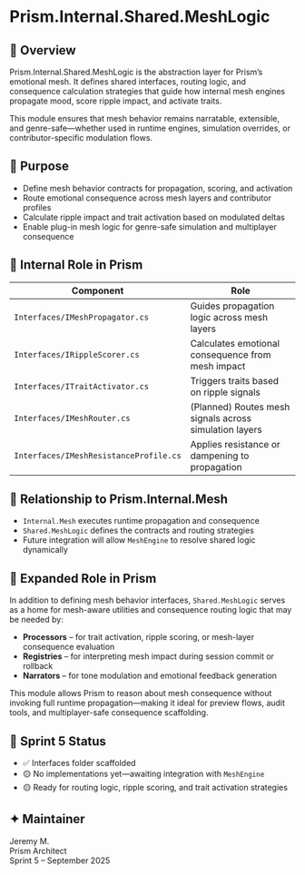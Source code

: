 # Prism.Internal.Shared.MeshLogic

## 🧠 Overview
Prism.Internal.Shared.MeshLogic is the abstraction layer for Prism’s emotional mesh. It defines shared interfaces, routing logic, and consequence calculation strategies that guide how internal mesh engines propagate mood, score ripple impact, and activate traits.

This module ensures that mesh behavior remains narratable, extensible, and genre-safe—whether used in runtime engines, simulation overrides, or contributor-specific modulation flows.

## 🎯 Purpose
- Define mesh behavior contracts for propagation, scoring, and activation
- Route emotional consequence across mesh layers and contributor profiles
- Calculate ripple impact and trait activation based on modulated deltas
- Enable plug-in mesh logic for genre-safe simulation and multiplayer consequence

## 🧩 Internal Role in Prism
| Component | Role |
|----------|------|
| `Interfaces/IMeshPropagator.cs` | Guides propagation logic across mesh layers |
| `Interfaces/IRippleScorer.cs` | Calculates emotional consequence from mesh impact |
| `Interfaces/ITraitActivator.cs` | Triggers traits based on ripple signals |
| `Interfaces/IMeshRouter.cs` | (Planned) Routes mesh signals across simulation layers |
| `Interfaces/IMeshResistanceProfile.cs` | Applies resistance or dampening to propagation |

## 🔗 Relationship to Prism.Internal.Mesh
- `Internal.Mesh` executes runtime propagation and consequence
- `Shared.MeshLogic` defines the contracts and routing strategies
- Future integration will allow `MeshEngine` to resolve shared logic dynamically

## 🔧 Expanded Role in Prism

In addition to defining mesh behavior interfaces, `Shared.MeshLogic` serves as a home for mesh-aware utilities and consequence routing logic that may be needed by:

- **Processors** – for trait activation, ripple scoring, or mesh-layer consequence evaluation
- **Registries** – for interpreting mesh impact during session commit or rollback
- **Narrators** – for tone modulation and emotional feedback generation

This module allows Prism to reason about mesh consequence without invoking full runtime propagation—making it ideal for preview flows, audit tools, and multiplayer-safe consequence scaffolding.

## 🧭 Sprint 5 Status
- ✅ Interfaces folder scaffolded
- 🟡 No implementations yet—awaiting integration with `MeshEngine`
- 🟡 Ready for routing logic, ripple scoring, and trait activation strategies

## ✦ Maintainer
Jeremy M.  
Prism Architect  
Sprint 5 – September 2025